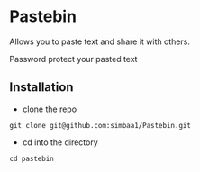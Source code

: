# Pastebin 

Allows you to paste text and share it with others.

Password protect your pasted text

## Installation

- clone the repo
```
git clone git@github.com:simbaa1/Pastebin.git
```

- cd into the directory
```
cd pastebin
```

